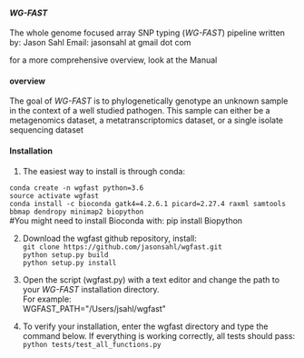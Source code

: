 #### *WG-FAST*
The whole genome focused array SNP typing (*WG-FAST*) pipeline
written by: Jason Sahl
Email: jasonsahl at gmail dot com

for a more comprehensive overview, look at the Manual

#### overview
The goal of *WG-FAST* is to phylogenetically genotype an unknown
sample in the context of a well studied pathogen.  This sample
can either be a metagenomics dataset, a metatranscriptomics dataset,
or a single isolate sequencing dataset

#### Installation
1.  The easiest way to install is through conda:  

```conda create -n wgfast python=3.6```  
```source activate wgfast```  
```conda install -c bioconda gatk4=4.2.6.1 picard=2.27.4 raxml samtools bbmap dendropy minimap2 biopython```  
#You might need to install Bioconda with: pip install Biopython  

2. Download the wgfast github repository, install:  
```git clone https://github.com/jasonsahl/wgfast.git```  
```python setup.py build```  
```python setup.py install```

3. Open the script (wgfast.py) with a text editor and change the path to your *WG-FAST* installation directory.  
For example:  
WGFAST_PATH="/Users/jsahl/wgfast"  

4. To verify your installation, enter the wgfast directory and type the command below.  If everything
is working correctly, all tests should pass:  
```python tests/test_all_functions.py```  
